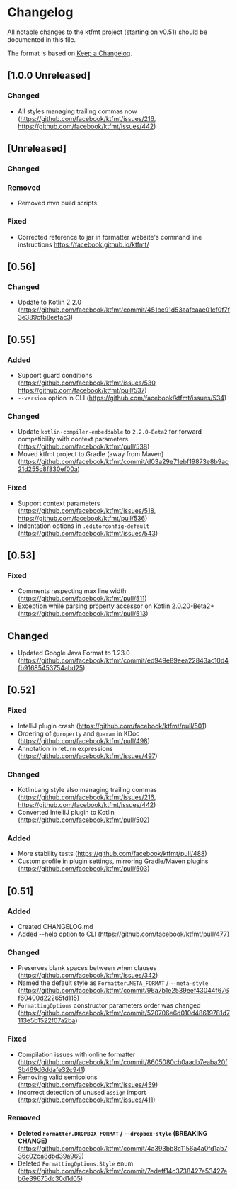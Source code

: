 # Changelog

All notable changes to the ktfmt project (starting on v0.51) should be documented in this file.

The format is based on [Keep a Changelog](http://keepachangelog.com/).

## [1.0.0 Unreleased]

### Changed
- All styles managing trailing commas now (https://github.com/facebook/ktfmt/issues/216, https://github.com/facebook/ktfmt/issues/442)


## [Unreleased]

### Changed


### Removed
- Removed mvn build scripts

### Fixed
- Corrected reference to jar in formatter website's command line instructions https://facebook.github.io/ktfmt/

## [0.56]

### Changed
- Update to Kotlin 2.2.0 (https://github.com/facebook/ktfmt/commit/451be91d53aafcaae01cf0f7f3e389cfb8eefac3)


## [0.55]

### Added
- Support guard conditions (https://github.com/facebook/ktfmt/issues/530, https://github.com/facebook/ktfmt/pull/537)
- `--version` option in CLI (https://github.com/facebook/ktfmt/issues/534)

### Changed
- Update `kotlin-compiler-embeddable` to `2.2.0-Beta2` for forward compatibility with context parameters. (https://github.com/facebook/ktfmt/pull/538)
- Moved ktfmt project to Gradle (away from Maven) (https://github.com/facebook/ktfmt/commit/d03a29e71ebf19873e8b9ac21d255c8f830ef00a)

### Fixed
- Support context parameters (https://github.com/facebook/ktfmt/issues/518, https://github.com/facebook/ktfmt/pull/536)
- Indentation options in `.editorconfig-default` (https://github.com/facebook/ktfmt/issues/543)


## [0.53]

### Fixed
- Comments respecting max line width (https://github.com/facebook/ktfmt/pull/511)
- Exception while parsing property accessor on Kotlin 2.0.20-Beta2+ (https://github.com/facebook/ktfmt/pull/513)

## Changed
- Updated Google Java Format to 1.23.0 (https://github.com/facebook/ktfmt/commit/ed949e89eea22843ac10d4fb91685453754abd25)


## [0.52]

### Fixed
- IntelliJ plugin crash (https://github.com/facebook/ktfmt/pull/501)
- Ordering of `@property` and `@param` in KDoc (https://github.com/facebook/ktfmt/pull/498)
- Annotation in return expressions (https://github.com/facebook/ktfmt/issues/497)

### Changed
- KotlinLang style also managing trailing commas (https://github.com/facebook/ktfmt/issues/216, https://github.com/facebook/ktfmt/issues/442)
- Converted IntelliJ plugin to Kotlin (https://github.com/facebook/ktfmt/pull/502)

### Added
- More stability tests (https://github.com/facebook/ktfmt/pull/488)
- Custom profile in plugin settings, mirroring Gradle/Maven plugins (https://github.com/facebook/ktfmt/pull/503)


## [0.51]

### Added
- Created CHANGELOG.md
- Added --help option to CLI (https://github.com/facebook/ktfmt/pull/477)

### Changed
- Preserves blank spaces between when clauses (https://github.com/facebook/ktfmt/issues/342)
- Named the default style as `Formatter.META_FORMAT` / `--meta-style` (https://github.com/facebook/ktfmt/commit/96a7b1e2539eef43044f676f60400d22265fd115)
- `FormattingOptions` constructor parameters order was changed (https://github.com/facebook/ktfmt/commit/520706e6d010d48619781d7113e5b1522f07a2ba)

### Fixed
- Compilation issues with online formatter (https://github.com/facebook/ktfmt/commit/8605080cb0aadb7eaba20f3b469d6ddafe32c941)
- Removing valid semicolons (https://github.com/facebook/ktfmt/issues/459)
- Incorrect detection of unused `assign` import (https://github.com/facebook/ktfmt/issues/411)

### Removed
- **Deleted `Formatter.DROPBOX_FORMAT` / `--dropbox-style` (BREAKING CHANGE)** (https://github.com/facebook/ktfmt/commit/4a393bb8c1156a4a0fd1ab736c02ca8dbd39a969)
- Deleted `FormattingOptions.Style` enum (https://github.com/facebook/ktfmt/commit/7edeff14c3738427e53427eb6e39675dc30d1d05)
